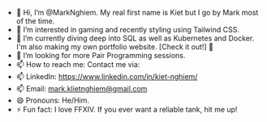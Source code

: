 - 👋 Hi, I’m @MarkNghiem. My real first name is Kiet but I go by Mark most of the time.
- 👀 I’m interested in gaming and recently styling using Tailwind CSS.
- 🌱 I’m currently diving deep into SQL as well as Kubernetes and Docker. I'm also making my own portfolio website. [Check it out!] 👀
- 💞️ I’m looking for more Pair Programming sessions.
- 📫 How to reach me: Contact me via:
- 📫 LinkedIn: https://www.linkedin.com/in/kiet-nghiem/
- 📫 Email: mark.klietnghiem@gmail.com
- 😄 Pronouns: He/Him.
- ⚡ Fun fact: I love FFXIV. If you ever want a reliable tank, hit me up!

<!---
MarkNghiem/MarkNghiem is a ✨ special ✨ repository because its `README.md` (this file) appears on your GitHub profile.
You can click the Preview link to take a look at your changes.
--->
